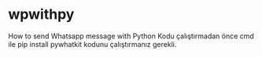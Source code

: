 # wpwithpy
How to send Whatsapp message with Python
Kodu çalıştırmadan önce cmd ile pip install pywhatkit kodunu çalıştırmanız gerekli.
